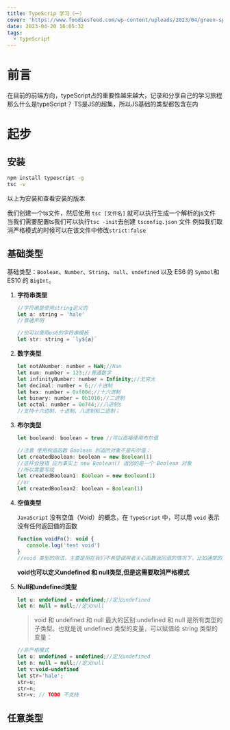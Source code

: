 ```yaml
---
title: TypeScrip 学习（一）
cover: 'https://www.foodiesfeed.com/wp-content/uploads/2023/04/green-spring-salad-with-a-turquoise-background.jpg'
date: 2023-04-20 16:05:32
tags:
  - typeScript
---
```


# 前言

在目前的前端方向，typeScript占的重要性越来越大，记录和分享自己的学习旅程
那么什么是typeScript？
TS是JS的超集，所以JS基础的类型都包含在内

# 起步

## 安装

``` cmd
npm install typescript -g 
tsc -v 
```

以上为安装和查看安装的版本

我们创建一个ts文件，然后使用 `tsc [文件名]` 就可以执行生成一个解析的js文件
当我们需要配置ts我们可以执行`tsc -init`去创建 `tsconfig.json` 文件
例如我们取消严格模式的时候可以在该文件中修改`strict:false`

## 基础类型

基础类型：`Boolean`、`Number`、`String`、`null`、`undefined` 以及 ES6 的 `Symbol`和 ES10 的 `BigInt`。

1. **字符串类型**

    ```js
    //字符串是使用string定义的
    let a: string = 'hale'
    //普通声明

    //也可以使用es6的字符串模板
    let str: string = `ly${a}`
    ```

2. **数字类型**

    ```js
    let notANumber: number = NaN;//Nan
    let num: number = 123;//普通数字
    let infinityNumber: number = Infinity;//无穷大
    let decimal: number = 6;//十进制
    let hex: number = 0xf00d;//十六进制
    let binary: number = 0b1010;//二进制
    let octal: number = 0o744;//八进制s
    //支持十六进制、十进制、八进制和二进制；
    ```

3. **布尔类型**

    ```js
    let booleand: boolean = true //可以直接使用布尔值

    //注意 使用构造函数 Boolean 创造的对象不是布尔值：
    let createdBoolean: boolean = new Boolean(1) 
    //这样会报错 应为事实上 new Boolean() 返回的是一个 Boolean 对象 
    //所以需要写成
    let createdBoolean1: Boolean = new Boolean(1) 
    //or
    let createdBoolean2: boolean = Boolean(1) 
    ```

4. **空值类型**

   `JavaScript` 没有空值（Void）的概念，在 `TypeScript` 中，可以用 `void` 表示没有任何返回值的函数

    ```js
    function voidFn(): void {
       console.log('test void')
    }
    //void 类型的用法，主要是用在我们不希望调用者关心函数返回值的情况下，比如通常的异步回调函数
    ```

    **void也可以定义undefined 和 null类型,但是这需要取消严格模式**

5. **Null和undefined类型**

     ```js
    let u: undefined = undefined;//定义undefined
    let n: null = null;//定义null
    ```

    >void 和 undefined 和 null 最大的区别:undefined 和 null 是所有类型的子类型。也就是说 undefined 类型的变量，可以赋值给 string 类型的变量：

     ```js
     //非严格模式
    let u: undefined = undefined;//定义undefined
    let n: null = null;//定义null
    let v:void=undefined
    let str='hale';
    str=u;
    str=n;
    str=v; // TODO 不支持
    ```

## 任意类型

